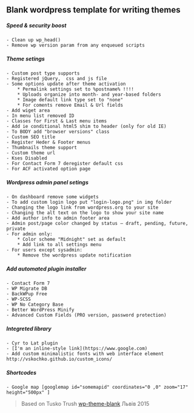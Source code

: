 ## Blank wordpress template for writing themes
##### Speed & security boost
    - Clean up wp_head()
    - Remove wp version param from any enqueued scripts
##### Theme setings
    - Custom post type supports
    - Registered jQuery,  css and js file
    - Some options update after theme activation
        * Permalink settings set to %postname% !!!!
        * Uploads organize into month- and year-based folders
        * Image default link type set to "none"
        * For coments remove Email & Url fields
    - Add wiget area
    - In menu list removed ID
    - Classes for First & Last menu items
    - Add ie conditional html5 shim to header (only for old IE)
    - To BODY add "browser versions" class
    - Custom SEO title
    - Register Heder & Footer menus
    - Thumbnails theme support
    - Custom theme url
    - Kses Disabled
    - For Contact Form 7 deregister default css
    - For ACF activated option page
##### Wordpress admin panel setings
    - On dashboard remove some widgets
    - To add custom login logo put "login-logo.png" in img folder
    - Changing the logo link from wordpress.org to your site
    - Changing the alt text on the logo to show your site name
    - Add author info to admin footer area
    - Admin post/page color changed by status – draft, pending, future, private
    - For admin only:
        * Color scheme "Midnight" set as default
        * Add link to all settings menu
    - For users except sysadmin:
        * Remove the wordpress update notification
##### Add automated plugin installer
    - Contact Form 7
    - WP Migrate DB
    - BackWPup Free
    - WP-SCSS
    - WP No Category Base
    - Better WordPress Minify
    - Advanced Custom Fields (PRO version, password protection)
##### Integreted library
    - Cyr to Lat plugin
    - [I'm an inline-style link](https://www.google.com)
    - Add custom minimalistic fonts with web interface element http://vskochko.github.io/custom_icons/
##### Shortcodes
    - Google map [googlemap id="somemapid" coordinates="0 ,0" zoom="17" height="500px" ]
>  Based on Tusko Trush <a href="https://github.com/Tusko/wp-theme-blank">wp-theme-blank</a>
>  Львів 2015
